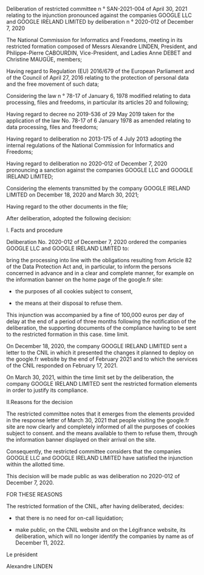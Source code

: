 Deliberation of restricted committee n ° SAN-2021-004 of April 30, 2021 relating to the injunction pronounced against the companies GOOGLE LLC and GOOGLE IRELAND LIMITED by deliberation n ° 2020-012 of December 7, 2020

The National Commission for Informatics and Freedoms, meeting in its restricted formation composed of Messrs Alexandre LINDEN, President, and Philippe-Pierre CABOURDIN, Vice-President, and Ladies Anne DEBET and Christine MAUGÜE, members;

Having regard to Regulation (EU) 2016/679 of the European Parliament and of the Council of April 27, 2016 relating to the protection of personal data and the free movement of such data;

Considering the law n ° 78-17 of January 6, 1978 modified relating to data processing, files and freedoms, in particular its articles 20 and following;

Having regard to decree no 2019-536 of 29 May 2019 taken for the application of the law
No. 78-17 of 6 January 1978 as amended relating to data processing, files and freedoms;

Having regard to deliberation no 2013-175 of 4 July 2013 adopting the internal regulations of the National Commission for Informatics and Freedoms;

Having regard to deliberation no 2020-012 of December 7, 2020 pronouncing a sanction against the companies GOOGLE LLC and GOOGLE IRELAND LIMITED;

Considering the elements transmitted by the company GOOGLE IRELAND LIMITED on December 18, 2020 and March 30, 2021;

Having regard to the other documents in the file;

After deliberation, adopted the following decision:

I. Facts and procedure

Deliberation No. 2020-012 of December 7, 2020 ordered the companies GOOGLE LLC and GOOGLE IRELAND LIMITED to:

bring the processing into line with the obligations resulting from Article 82 of the Data Protection Act and, in particular, to inform the persons concerned in advance and in a clear and complete manner, for example on the information banner on the home page of the google.fr site:

- the purposes of all cookies subject to consent,

- the means at their disposal to refuse them.

This injunction was accompanied by a fine of 100,000 euros per day of delay at the end of a period of three months following the notification of the deliberation, the supporting documents of the compliance having to be sent to the restricted formation in this case. time limit.

On December 18, 2020, the company GOOGLE IRELAND LIMITED sent a letter to the CNIL in which it presented the changes it planned to deploy on the google.fr website by the end of February 2021 and to which the services of the CNIL responded on February 17, 2021.

On March 30, 2021, within the time limit set by the deliberation, the company GOOGLE IRELAND LIMITED sent the restricted formation elements in order to justify its compliance.

II.Reasons for the decision

The restricted committee notes that it emerges from the elements provided in the response letter of March 30, 2021 that people visiting the google.fr site are now clearly and completely informed of all the purposes of cookies subject to consent. and the means available to them to refuse them, through the information banner displayed on their arrival on the site.

Consequently, the restricted committee considers that the companies GOOGLE LLC and GOOGLE IRELAND LIMITED have satisfied the injunction within the allotted time.

This decision will be made public as was deliberation no 2020-012 of December 7, 2020.

FOR THESE REASONS

The restricted formation of the CNIL, after having deliberated, decides:

- that there is no need for on-call liquidation;

- make public, on the CNIL website and on the Légifrance website, its deliberation, which will no longer identify the companies by name as of December 11, 2022.

Le président

Alexandre LINDEN
